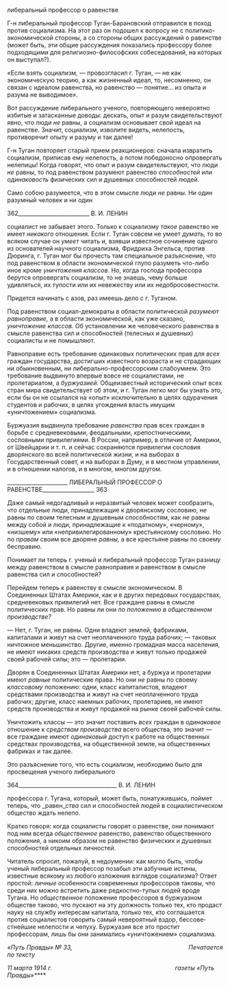 либеральный профессор о равенстве

Г-н либеральный профессор Туган-Барановский отправился в поход против социа­лизма. На этот раз он подошел к вопросу не с политико-экономической стороны, а со стороны общих рассуждений о равенстве (может быть, эти общие рассуждения показа­лись профессору более подходящими для религиозно-философских собеседований, на которых он выступал?).

«Если взять социализм, — провозгласил г. Туган, — не как экономическую теорию, а как жизненный идеал, то, несомненно, он связан с идеалом равенства, но равенство — понятие... из опыта и разума не выводимое».

Вот рассуждение либерального ученого, повторяющего невероятно избитые и затас­канные доводы: дескать, опыт и разум свидетельствуют явно, что люди _не_ равны, а со­циализм основывает свой идеал на равенстве. Значит, социализм, изволите видеть, не­лепость, противоречит опыту и разуму и так далее!

Г-н Туган повторяет старый прием реакционеров: сначала извратить социализм, приписав ему нелепость, а потом победоносно опровергать нелепицы! Когда говорят, что опыт и разум свидетельствуют, что люди _не_ равны, то под равенством разумеют равенство _способностей_ или _одинаковость_ физических сил и душевных способностей людей.

Само собою разумеется, что в этом смысле люди _не_ равны. Ни один разумный чело­век и ни один

  

362__________________________ В. И. ЛЕНИН

социалист не забывает этого. Только к социализму _такое_ равенство не имеет _никакого_ отношения. Если г. Туган совсем не умеет _думать,_ то во всяком случае он _умеет_ чи­тать и, взявши известное сочинение одного из основателей научного социализма, Фридриха Энгельса, против Дюринга, г. Туган мог бы прочесть там специальное разъ­яснение, что под равенством в области экономической глупо разуметь что-либо иное кроме _уничтожения классов._ Но, когда господа профессора берутся опровергать со­циализм, то не знаешь, чему больше удивляться, их тупости или их невежеству или их недобросовестности.

Придется начинать с азов, раз имеешь дело с г. Туганом.

Под равенством социал-демократы в области политической _разумеют равноправие,_ а в области экономической, как уже сказано, _уничтожение классов._ Об установлении же человеческого равенства в смысле равенства сил и способностей (телесных и душев­ных) социалисты и не помышляют.

Равноправие есть требование одинаковых политических прав для _всех_ граждан госу­дарства, достигших известного возраста и не страдающих ни обыкновенным, ни либе­рально-профессорским слабоумием. Это требование выдвинуто впервые вовсе не со­циалистами, не пролетариатом, а _буржуазией._ Общеизвестный исторический опыт всех стран мира свидетельствует об этом, и г. Туган легко мог бы узнать это, если бы он не ссылался на «опыт» исключительно в целях одурачения студентов и рабочих, в целях угождения власть имущим «уничтожением» социализма.

Буржуазия выдвинула требование _равенства_ прав всех граждан в борьбе с средневе­ковыми, феодальными, крепостническими, сословными привилегиями. В России, на­пример, в отличие от Америки, от Швейцарии и т. п. и сейчас сохраняются привилегии сословия дворянского во всей политической жизни, и на выборах в Государственный совет, и на выборах в Думу, и в местном управлении, и в отношении налогов, и в мно­гом, многом другом.

  

______________________ ЛИБЕРАЛЬНЫЙ ПРОФЕССОР О РАВЕНСТВЕ___________________ 363

Даже самый недогадливый и неразвитый человек может сообразить, что отдельные люди, принадлежащие к дворянскому сословию, _не_ равны по своим телесным и душев­ным способностям, как _не_ равны между собой и люди, принадлежащие к «податному», «черному», «низшему» или «непривилегированному» крестьянскому сословию. Но по _правам_ своим все дворяне _равны,_ а все крестьяне равны по своему бесправию.

Понимает ли теперь г. ученый и либеральный профессор Туган разницу между ра­венством в смысле равноправия и равенством в смысле равенства сил и способностей?

Перейдем теперь к равенству в смысле экономическом. В Соединенных Штатах Америки, как и в других передовых государствах, средневековых привилегий нет. Все граждане равны в смысле политических прав. Но равны ли они _по положению в обще­ственном производстве?_

— Нет, г. Туган, не равны. Одни владеют землей, фабриками, капиталами и живут на счет неоплаченного труда рабочих; — таковых ничтожное меньшинство. Другие, именно громадная масса населения, не имеют никаких средств производства и живут только продажей своей рабочей силы; это — пролетарии.

Дворян в Соединенных Штатах Америки нет, а буржуа и пролетарии имеют _равные_ политические права. Но они _не_ равны по своему _классовому_ положению: одни, класс капиталистов, владеют средствами производства и живут на счет неоплаченного труда рабочих; другие, класс наемных рабочих, пролетариев, не имеют средств производства и живут продажей на рынке своей рабочей силы.

Уничтожить классы — это значит поставить _всех_ граждан в _одинаковое_ отношение к _средствам производства_ всего общества, это значит — все граждане имеют _одинако­вый_ доступ к работе на общественных средствах производства, на общественной земле, на общественных фабриках и так далее.

Это разъяснение того, что есть социализм, необходимо было для просвещения уче­ного либерального

  

364____________________________________ В. И. ЛЕНИН

профессора г. Тугана, который, может быть, понатужившись, поймет теперь, что _равен­__ства_ сил и способностей людей в социалистическом общество ждать нелепо.

Кратко говоря: когда социалисты говорят о равенстве, они понимают под ним всегда _общественное_ равенство, равенство общественного положения, а никоим образом не равенство физических и душевных способностей отдельных личностей.

Читатель спросит, пожалуй, в недоумении: как могло быть, чтобы ученый либераль­ный профессор позабыл эти азбучные истины, известные всякому из любого изложения взглядов социализма? Ответ простой: _личные_ особенности современных профессоров таковы, что среди них можно встретить даже редкостно-тупых людей вроде Тугана. Но _общественное_ положение профессоров в буржуазном обществе таково, что пускают на эту должность только тех, кто продаст науку на службу интересам капитала, только тех, кто соглашается против социалистов говорить самый невероятный вздор, бессове­стнейшие нелепости и чепуху. Буржуазия все это простит профессорам, лишь бы они занимались «уничтожением» социализма.

_«Путь Правды» № 33,                                                                     Печатается по тексту_

_11 марта 1914 г.                                                                         газеты «Путь Правды»**_**